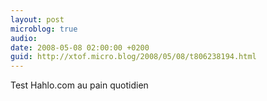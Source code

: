 ```yaml
---
layout: post
microblog: true
audio: 
date: 2008-05-08 02:00:00 +0200
guid: http://xtof.micro.blog/2008/05/08/t806238194.html
---
```

Test Hahlo.com au pain quotidien
